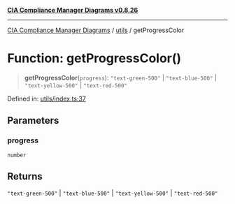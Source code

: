 [**CIA Compliance Manager Diagrams v0.8.26**](../../README.md)

***

[CIA Compliance Manager Diagrams](../../modules.md) / [utils](../README.md) / getProgressColor

# Function: getProgressColor()

> **getProgressColor**(`progress`): `"text-green-500"` \| `"text-blue-500"` \| `"text-yellow-500"` \| `"text-red-500"`

Defined in: [utils/index.ts:37](https://github.com/Hack23/cia-compliance-manager/blob/168f1311621722afef33b264085d8ac99d4a3213/src/utils/index.ts#L37)

## Parameters

### progress

`number`

## Returns

`"text-green-500"` \| `"text-blue-500"` \| `"text-yellow-500"` \| `"text-red-500"`
